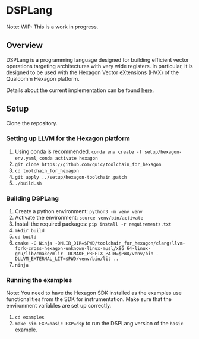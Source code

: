 # DSPLang

Note: WIP: This is a work in progress.

## Overview

DSPLang is a programming language designed for building efficient vector operations targeting architectures with very wide registers. In particular, it is designed to be used with the Hexagon Vector eXtensions (HVX) of the Qualcomm Hexagon platform.

Details about the current implementation can be found [here](./DSPLang.pdf).

## Setup

Clone the repository.

### Setting up LLVM for the Hexagon platform

1. Using conda is recommended. `conda env create -f setup/hexagon-env.yaml`, 
   `conda activate hexagon`
2. `git clone https://github.com/quic/toolchain_for_hexagon`
3. `cd toolchain_for_hexagon`
4. `git apply ../setup/hexagon-toolchain.patch`
5. `./build.sh`

### Building DSPLang

1. Create a python environment: `python3 -m venv venv`
2. Activate the environment: `source venv/bin/activate`
3. Install the required packages: `pip install -r requirements.txt`
2. `mkdir build`
3. `cd build`
4. `cmake -G Ninja -DMLIR_DIR=$PWD/toolchain_for_hexagon/clang+llvm-fork-cross-hexagon-unknown-linux-musl/x86_64-linux-gnu/lib/cmake/mlir -DCMAKE_PREFIX_PATH=$PWD/venv/bin -DLLVM_EXTERNAL_LIT=$PWD/venv/bin/lit ..`
5. `ninja`

### Running the examples

Note: You need to have the Hexagon SDK installed as the examples use functionalities from the SDK for instrumentation. Make sure that the environment variables are set up correctly.

1. `cd examples`
2. `make sim EXP=basic EXP=dsp` to run the DSPLang version of the `basic` example.

